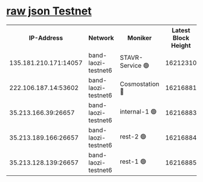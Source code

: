 
[raw json Testnet](https://rpc-check.bandt.stavr.tech/bandt/rpcbandt_result.json)
=

<table><tr><th>IP-Address</th><th>Network</th><th>Moniker</th><th>Latest Block Height</th><th>Earliest Block Height</th><th>Catching Up</th><th>Tx Index</th><th>Voting Power</th><th>Scan Time</th></tr><tr><td>135.181.210.171:14057</td><td>band-laozi-testnet6</td><td>STAVR-Service 🟢</td><td>16212310</td><td>15322501</td><td>False</td><td>on</td><td>0</td><td>2024-02-26T01:03:48.922848876UTC</td></tr><tr><td>222.106.187.14:53602</td><td>band-laozi-testnet6</td><td>Cosmostation 🔴</td><td>16216881</td><td>15423001</td><td>False</td><td>on</td><td>2203655</td><td>2024-02-26T01:03:50.303901814UTC</td></tr><tr><td>35.213.166.39:26657</td><td>band-laozi-testnet6</td><td>internal-1 🟢</td><td>16216883</td><td>16116883</td><td>False</td><td>on</td><td>0</td><td>2024-02-26T01:03:51.212135118UTC</td></tr><tr><td>35.213.189.166:26657</td><td>band-laozi-testnet6</td><td>rest-2 🟢</td><td>16216884</td><td>16116883</td><td>False</td><td>on</td><td>0</td><td>2024-02-26T01:03:52.167416197UTC</td></tr><tr><td>35.213.128.139:26657</td><td>band-laozi-testnet6</td><td>rest-1 🟢</td><td>16216885</td><td>16116885</td><td>False</td><td>on</td><td>0</td><td>2024-02-26T01:03:55.221756464UTC</td></tr></table>
